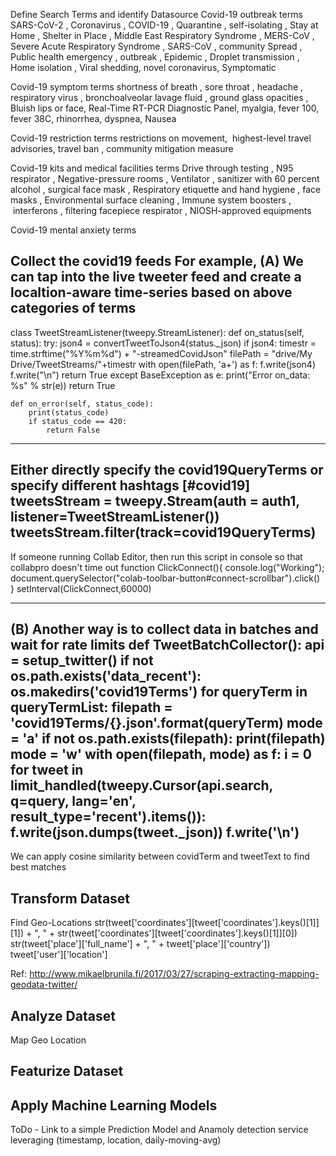 Define Search Terms and identify Datasource
Covid-19 outbreak terms
SARS-CoV-2  ,  Coronavirus  ,  COVID-19  ,   Quarantine  , self-isolating  , Stay at Home , Shelter in Place , Middle East Respiratory Syndrome , MERS-CoV , Severe Acute Respiratory Syndrome , SARS-CoV , community Spread , Public health emergency , outbreak , Epidemic , Droplet transmission , Home isolation , Viral shedding, novel coronavirus, Symptomatic

Covid-19 symptom terms
shortness of breath , sore throat , headache , respiratory virus , bronchoalveolar lavage fluid , ground glass opacities , Bluish lips or face, Real-Time RT-PCR Diagnostic Panel, myalgia, fever 100, fever 38C, rhinorrhea, dyspnea, Nausea

Covid-19 restriction terms
restrictions on movement,  highest-level travel advisories, travel ban , community mitigation measure

Covid-19 kits and medical facilities terms
Drive through testing , N95 respirator , Negative-pressure rooms , Ventilator , sanitizer with 60 percent alcohol , surgical face mask , Respiratory etiquette and hand hygiene , face masks , Environmental surface cleaning , Immune system boosters ,  interferons , filtering facepiece respirator , NIOSH-approved equipments 

Covid-19 mental anxiety terms

Collect the covid19 feeds
For example, 
(A) We can tap into the live tweeter feed and create a localtion-aware time-series based on above categories of terms
---------------------------------------------------
class TweetStreamListener(tweepy.StreamListener):
    def on_status(self, status):
        try:
            json4 = convertTweetToJson4(status._json)
            if json4:
                timestr = time.strftime("%Y%m%d") + "-streamedCovidJson"
                filePath = "drive/My Drive/TweetStreams/"+timestr
                with open(filePath, 'a+') as f:
                    f.write(json4)
                    f.write("\n")
                    return True
        except BaseException as e:
            print("Error on_data: %s" % str(e))
            return True

    def on_error(self, status_code):
        print(status_code)
        if status_code == 420:
            return False
------------------------------------------------------------------------------------------------------------------------
Either directly specify the  covid19QueryTerms or specify different hashtags [#covid19]
tweetsStream = tweepy.Stream(auth = auth1, listener=TweetStreamListener())
tweetsStream.filter(track=covid19QueryTerms)
---------------------------------------------------------------------------------------------------------------
If someone running Collab Editor, then run this script in console so that collabpro doesn't time out
function ClickConnect(){
console.log("Working"); 
document.querySelector("colab-toolbar-button#connect-scrollbar").click() 
}
setInterval(ClickConnect,60000)

-----------------------------------------------------------------------------------------------------------------------
(B) Another way is to collect data in batches and wait for rate limits
def TweetBatchCollector():
    api = setup_twitter()
    if not os.path.exists('data_recent'):
        os.makedirs('covid19Terms')
    for queryTerm in queryTermList:
        filepath = 'covid19Terms/{}.json'.format(queryTerm)
        mode = 'a'
        if not os.path.exists(filepath):
            print(filepath)
            mode = 'w'
            with open(filepath, mode) as f:
                i = 0
                for tweet in limit_handled(tweepy.Cursor(api.search, q=query, lang='en', result_type='recent').items()):
                    f.write(json.dumps(tweet._json))
                    f.write('\n')
------------------------------------------------------------------------
We can apply cosine similarity between covidTerm and tweetText to find best matches

Transform Dataset
------------------
Find Geo-Locations
str(tweet['coordinates'][tweet['coordinates'].keys()[1]][1]) + ", " + str(tweet['coordinates'][tweet['coordinates'].keys()[1]][0])
str(tweet['place']['full_name'] + ", " + tweet['place']['country'])
tweet['user']['location']

Ref: http://www.mikaelbrunila.fi/2017/03/27/scraping-extracting-mapping-geodata-twitter/

Analyze Dataset
---------------
Map Geo Location


Featurize Dataset
-----------------

Apply Machine Learning Models
---
ToDo - Link to a simple Prediction Model and Anamoly detection service leveraging (timestamp, location, daily-moving-avg)
